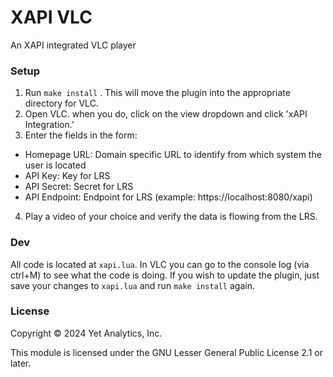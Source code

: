 # XAPI VLC

An XAPI integrated VLC player

### Setup

1) Run `make install` . This will move the plugin into the appropriate directory for VLC.
2) Open VLC. when you do, click on the view dropdown and click 'xAPI Integration.'
3) Enter the fields in the form:

- Homepage URL: Domain specific URL to identify from which system the user is located
- API Key: Key for LRS
- API Secret: Secret for LRS
- API Endpoint: Endpoint for LRS (example: https://localhost:8080/xapi)

4) Play a video of your choice and verify the data is flowing from the LRS.

### Dev

All code is located at `xapi.lua`. In VLC you can go to the console log (via ctrl+M) to see what the code is doing. If you wish to update the plugin, just save your changes to `xapi.lua` and run `make install` again.

### License

Copyright © 2024 Yet Analytics, Inc.

This module is licensed under the GNU Lesser General Public License 2.1 or later.